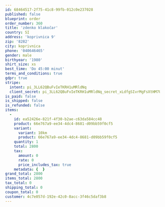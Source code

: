 ```yaml
---
id: 68464517-2f75-41c8-99fb-012c0e237028
published: false
blueprint: order
order_number: 360
title: 'zdenko klakočar'
country: SI
address: 'koprivnica 9'
zip: '8282'
city: koprivnica
phone: '040646465'
gender: male
birthyear: '1980'
shirt_size: xs
best_time: 'Do 45:00 minut'
terms_and_conditions: true
gdpr: true
stripe:
  intent: pi_3LL62QBuFvIeTKRH1uMRldNq
  client_secret: pi_3LL62QBuFvIeTKRH1uMRldNq_secret_xLdfgSIvrMgFsXtHM7URkGQsf
is_paid: false
is_shipped: false
is_refunded: false
items:
  -
    id: ea52426e-821f-4f30-b2ae-c63da584cc48
    product: 66e767a9-ee34-4dc4-8681-d09bb59f0cf5
    variant:
      variant: 10km
      product: 66e767a9-ee34-4dc4-8681-d09bb59f0cf5
    quantity: 1
    total: 2800
    tax:
      amount: 0
      rate: 0
      price_includes_tax: true
    metadata: {  }
grand_total: 2800
items_total: 2800
tax_total: 0
shipping_total: 0
coupon_total: 0
customer: 4c7e057d-192e-42c0-8acc-3f46c5daf3b8
---
```

